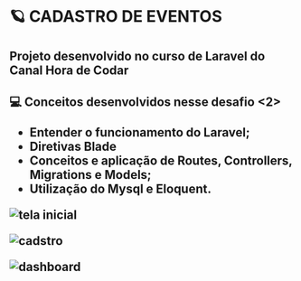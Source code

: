 # 🪐 CADASTRO DE EVENTOS

<h2> Projeto desenvolvido no curso de Laravel do Canal Hora de Codar <h2>

<h2> 💻 Conceitos desenvolvidos nesse desafio <2>

-   Entender o funcionamento do Laravel;
-   Diretivas Blade
-   Conceitos e aplicação de Routes, Controllers, Migrations e Models;
-   Utilização do Mysql e Eloquent.

![tela inicial](https://user-images.githubusercontent.com/102907220/194727264-ed768016-3393-4e19-b5ff-ba0d0f90ed58.PNG)


![cadstro](https://user-images.githubusercontent.com/102907220/194727268-723289a9-f321-44ec-b4fb-12e27020a019.PNG)


![dashboard](https://user-images.githubusercontent.com/102907220/194727270-a69d7749-d5f5-4883-a842-dbbf38f5933a.PNG)
